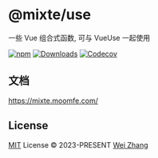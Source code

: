 # @mixte/use
一些 Vue 组合式函数, 可与 VueUse 一起使用

[![npm][npm-badges-src]][npm-href]
[![Downloads][downloads-badges-src]][npm-href]
[![Codecov][codecov-badges-src]][codecov-href]

## 文档

https://mixte.moomfe.com/

## License

[MIT](./LICENSE) License © 2023-PRESENT [Wei Zhang](https://github.com/Zhang-Wei-666)

<!-- Badges -->

[npm-badges-src]: https://img.shields.io/npm/v/@mixte/use.svg
[npm-href]: https://www.npmjs.com/package/@mixte/use
[downloads-badges-src]: https://img.shields.io/npm/dm/@mixte/use.svg
[codecov-badges-src]: https://img.shields.io/codecov/c/gh/MoomFE/mixte
[codecov-href]: https://codecov.io/gh/MoomFE/mixte
